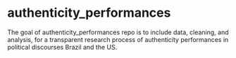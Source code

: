 
<!-- README.md is generated from README.Rmd. Please edit that file -->

# authenticity_performances

The goal of authenticity_performances repo is to include data, cleaning,
and analysis, for a transparent research process of authenticity
performances in political discourses Brazil and the US.
